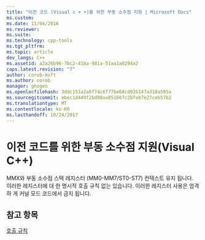 ```yaml
---
title: "이전 코드 (Visual c + +)를 위한 부동 소수점 지원 | Microsoft Docs"
ms.custom: 
ms.date: 11/04/2016
ms.reviewer: 
ms.suite: 
ms.technology: cpp-tools
ms.tgt_pltfrm: 
ms.topic: article
dev_langs: C++
ms.assetid: a2a26b96-7bc2-418a-981a-51aa1a0294a2
caps.latest.revision: "7"
author: corob-msft
ms.author: corob
manager: ghogen
ms.openlocfilehash: 3ddc151a2a0f74c6f77be68cd026147a318a595a
ms.sourcegitcommit: ebec1d449f2bd98aa851667c2bfeb7e27ce657b2
ms.translationtype: MT
ms.contentlocale: ko-KR
ms.lasthandoff: 10/24/2017
---
```

# <a name="floating-point-support-for-older-code-visual-c"></a>이전 코드를 위한 부동 소수점 지원(Visual C++)
MMX와 부동 소수점 스택 레지스터 (MM0-MM7/ST0-ST7) 컨텍스트 유지 됩니다.  이러한 레지스터에 대 한 명시적 호출 규칙 없는 있습니다.  이러한 레지스터 사용은 엄격 하 게 커널 모드 코드에서 금지 됩니다.  
  
## <a name="see-also"></a>참고 항목  
 [호출 규칙](../build/calling-convention.md)
